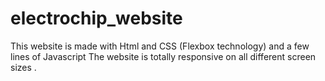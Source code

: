 # electrochip_website

This website is made with Html and CSS (Flexbox technology) and a few lines of Javascript 
The website is totally responsive on all different screen sizes .

